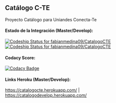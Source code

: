 ## Catálogo C-TE
Proyecto Catálogo para Uniandes Conecta-Te

#### Estado de la Integración (Master/Develop):
[ ![Codeship Status for fabianmedina09/CatalogoCTE](https://app.codeship.com/projects/1e5b1520-215d-0136-4c2a-5223da6674c9/status?branch=master)](https://app.codeship.com/projects/285874)
[ ![Codeship Status for fabianmedina09/CatalogoCTE](https://app.codeship.com/projects/1e5b1520-215d-0136-4c2a-5223da6674c9/status?branch=develop)](https://app.codeship.com/projects/285874)

#### Codacy Score:
[![Codacy Badge](https://api.codacy.com/project/badge/Grade/607e4bb070664cde86893cb46662a845)](https://www.codacy.com/app/paalvarado10/CatalogoCTE?utm_source=github.com&amp;utm_medium=referral&amp;utm_content=fabianmedina09/CatalogoCTE&amp;utm_campaign=Badge_Grade)

#### Links Heroku (Master/Develop):
https://catalogocte.herokuapp.com/ |  https://catalogodevelop.herokuapp.com/

